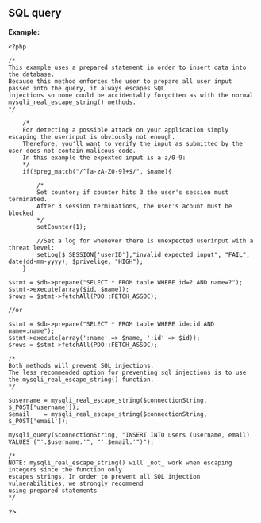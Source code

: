 
SQL query
-------

**Example:**



    <?php

	/*
	This example uses a prepared statement in order to insert data into the database.
	Because this method enforces the user to prepare all user input  passed into the query, it always escapes SQL 
	injections so none could be accidentally forgotten as with the normal mysqli_real_escape_string() methods.
	*/
	
		/*
		For detecting a possible attack on your application simply escaping the userinput is obviously not enough.
		Therefore, you'll want to verify the input as submitted by the user does not contain malicous code.
		In this example the expexted input is a-z/0-9:
		*/
     	if(!preg_match("/^[a-zA-Z0-9]+$/", $name){
     		
     		/*
			Set counter; if counter hits 3 the user's session must terminated.
			After 3 session terminations, the user's acount must be blocked
			*/
			setCounter(1);
			
			//Set a log for whenever there is unexpected userinput with a threat level:
			setLog($_SESSION['userID'],"invalid expected input", "FAIL", date(dd-mm-yyyy), $privelige, "HIGH");
     	}

	$stmt = $db->prepare("SELECT * FROM table WHERE id=? AND name=?");
	$stmt->execute(array($id, $name));
	$rows = $stmt->fetchAll(PDO::FETCH_ASSOC);
	
	//or		

	$stmt = $db->prepare("SELECT * FROM table WHERE id=:id AND name=:name");
	$stmt->execute(array(':name' => $name, ':id' => $id));
	$rows = $stmt->fetchAll(PDO::FETCH_ASSOC);
	
	/*
	Both methods will prevent SQL injections.
	The less recommended option for preventing sql injections is to use the mysqli_real_escape_string() function.
	*/

	$username = mysqli_real_escape_string($connectionString, $_POST['username']);
	$email    = mysqli_real_escape_string($connectionString, $_POST['email']);

	mysqli_query($connectionString, "INSERT INTO users (username, email) VALUES ("'.$username.'", "'.$email.'")");

	/*
	NOTE: mysqli_real_escape_string() will _not_ work when escaping integers since the function only
	escapes strings. In order to prevent all SQL injection vulnerabilities, we strongly recommend 
	using prepared statements
	*/
	
   ?>



	
